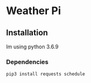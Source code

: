 # Weather Pi

## Installation

Im using python 3.6.9

### Dependencies

```bash
pip3 install requests schedule
```
